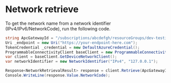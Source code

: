 # Network retrieve

To get the network name from a network identifier (IPv4/IPv6/NetworkCode), run the following code.

```C# Snippet:APC_Sample_NetworkRetrievalTest
string ApcGatewayId = "/subscriptions/abcdefgh/resourceGroups/dev-testing-eastus/providers/Microsoft.programmableconnectivity/gateways/apcg-eastus";
Uri _endpoint = new Uri("https://your-endpoint-here.com");
TokenCredential _credential = new DefaultAzureCredential();
ProgrammableConnectivityClient baseClient = new ProgrammableConnectivityClient(_endpoint, _credential);
var client = baseClient.GetDeviceNetworkClient();
var networkIdentifier = new NetworkIdentifier("IPv4", "127.0.0.1");

Response<NetworkRetrievalResult> response = client.Retrieve(ApcGatewayId, networkIdentifier);
Console.WriteLine(response.Value.NetworkCode);
```
